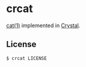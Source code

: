 # crcat

[cat(1)][] implemented in [Crystal][].

[cat(1)]: http://www.freebsd.org/cgi/man.cgi?cat(1)
[Crystal]: https://crystal-lang.org

<!-- ## Usage

Reading stdin to stdout:

```bash
$ echo "hi" | crcat
hi
```

Reading multiple files, including ones that don't exist:

```bash
$ swcat bling.txt count.txt
swcat: bling.txt: No such file or directory
1
2
3
4
5
``` -->

## License

```bash
$ crcat LICENSE
```
